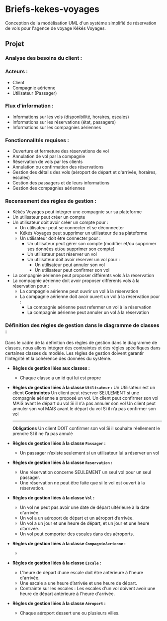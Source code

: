 # Briefs-kekes-voyages

Conception de la modélisation UML d'un système simplifié de réservation de vols pour l'agence de voyage Kékés Voyages.

## Projet

### Analyse des besoins du client :

### Acteurs :

- Client
- Compagnie aérienne
- Utilisateur (Passager)

### Flux d'information :

- Informations sur les vols (disponibilité, horaires, escales)
- Informations sur les réservations (état, passagers)
- Informations sur les compagnies aériennes

### Fonctionnalités requises :

- Ouverture et fermeture des réservations de vol
- Annulation de vol par la compagnie
- Réservation de vols par les clients
- Annulation ou confirmation des réservations
- Gestion des détails des vols (aéroport de départ et d'arrivée, horaires, escales)
- Gestion des passagers et de leurs informations
- Gestion des compagnies aériennes

### Recensement des règles de gestion :

- Kékés Voyages peut intégrer une compagnie sur sa plateforme
- Un utilisateur peut créer un compte
- Un utilisateur doit avoir créer un compte pour :
  - Un utilisateur peut se connecter et se déconnecter
  - Kékés Voyages peut supprimer un utilisateur de sa plateforme
  - Un utilisateur doit être connecter pour :
    - Un utilisateur peut gérer son compte (modifier et/ou supprimer ses données et/ou supprimer son compte)
    - Un utilisateur peut réserver un vol
    - Un utilisateur doit avoir réserver un vol pour :
      - Un utilisateur peut annuler son vol
      - Un utilisateur peut confirmer son vol
- La compagnie aérienne peut proposer différents vols à la réservation
- La compagnie aérienne doit avoir proposer différents vols à la réservation pour :
  - La compagnie aérienne peut ouvrir un vol à la réservation
  - La compagnie aérienne doit avoir ouvert un vol à la réservation pour :
    - La compagnie aérienne peut refermer un vol à la réservation
    - La compagnie aérienne peut annuler un vol à la réservation

### Définition des règles de gestion dans le diagramme de classes :

Dans le cadre de la définition des règles de gestion dans le diagramme de classes, nous allons intégrer des contraintes et des règles spécifiques dans certaines classes du modèle. Les règles de gestion doivent garantir l'intégrité et la cohérence des données du système.

- **Règles de gestion liées aux classes :**

  - Chaque classe a un id qui lui est propre

- **Règles de gestion liées à la classe `Utilisateur` :**
  Un Utilisateur est un client
  **Contraintes**
  Un client peut réserver SEULEMENT si une compagnie aérienne a proposé un vol.
  Un client peut confirmer son vol MAIS avant le départ du vol Si il n’a pas annuler son vol
  Un client peut annuler son vol MAIS avant le départ du vol Si il n’a pas confirmer son vol
  ***
  **Obligations**
  Un client DOIT confirmer son vol Si il souhaite réellement le prendre SI il ne l’a pas annulé
- **Règles de gestion liées à la classe `Passager` :**

  - Un passager n’existe seulement si un utilisateur lui a réserver un vol

- **Règles de gestion liées à la classe `Reservation` :**

  - Une réservation concerne SEULEMENT un seul vol pour un seul passager.
  - Une réservation ne peut être faite que si le vol est ouvert à la réservation.

- **Règles de gestion liées à la classe `Vol` :**

  - Un vol ne peut pas avoir une date de départ ultérieure à la date d'arrivée.
  - Un vol a un aéroport de départ et un aéroport d’arrivée.
  - Un vol a un jour et une heure de départ, et un jour et une heure d’arrivée.
  - Un vol peut comporter des escales dans des aéroports.

- **Règles de gestion liées à la classe `CompagnieAerienne` :**

  -

- **Règles de gestion liées à la classe `Escale` :**

  - L'heure de départ d'une escale doit être antérieure à l'heure d'arrivée.
  - Une escale a une heure d’arrivée et une heure de départ.
  - Contrainte sur les escales : Les escales d'un vol doivent avoir une heure de départ antérieure à l'heure d'arrivée.

- **Règles de gestion liées à la classe `Aéroport` :**
  - Chaque aéroport dessert une ou plusieurs villes.
